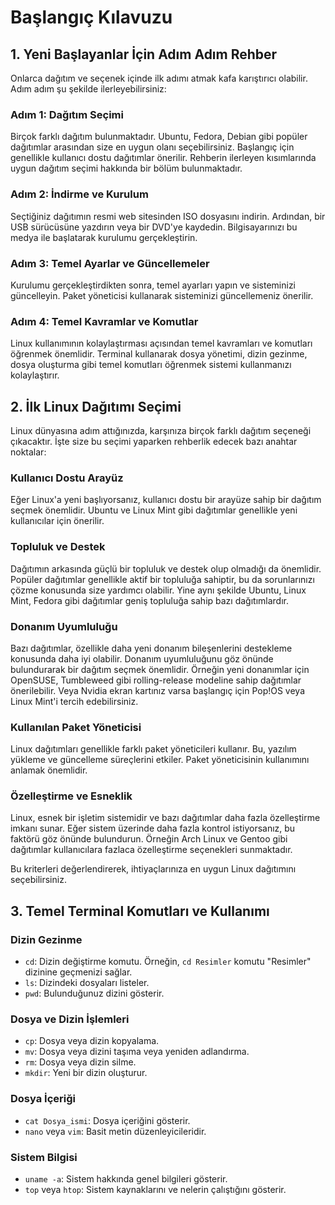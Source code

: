 # Başlangıç Kılavuzu

## 1. Yeni Başlayanlar İçin Adım Adım Rehber

Onlarca dağıtım ve seçenek içinde ilk adımı atmak kafa karıştırıcı olabilir. Adım adım şu şekilde ilerleyebilirsiniz:

### Adım 1: Dağıtım Seçimi

Birçok farklı dağıtım bulunmaktadır. Ubuntu, Fedora, Debian gibi popüler dağıtımlar arasından size en uygun olanı seçebilirsiniz. Başlangıç için genellikle kullanıcı dostu dağıtımlar önerilir. Rehberin ilerleyen kısımlarında uygun dağıtım seçimi hakkında bir bölüm bulunmaktadır.

### Adım 2: İndirme ve Kurulum

Seçtiğiniz dağıtımın resmi web sitesinden ISO dosyasını indirin. Ardından, bir USB sürücüsüne yazdırın veya bir DVD'ye kaydedin. Bilgisayarınızı bu medya ile başlatarak kurulumu gerçekleştirin.

### Adım 3: Temel Ayarlar ve Güncellemeler

Kurulumu gerçekleştirdikten sonra, temel ayarları yapın ve sisteminizi güncelleyin. Paket yöneticisi kullanarak sisteminizi güncellemeniz önerilir.

### Adım 4: Temel Kavramlar ve Komutlar

Linux kullanımının kolaylaştırması açısından temel kavramları ve komutları öğrenmek önemlidir. Terminal kullanarak dosya yönetimi, dizin gezinme, dosya oluşturma gibi temel komutları öğrenmek sistemi kullanmanızı kolaylaştırır.

## 2. İlk Linux Dağıtımı Seçimi

Linux dünyasına adım attığınızda, karşınıza birçok farklı dağıtım seçeneği çıkacaktır. İşte size bu seçimi yaparken rehberlik edecek bazı anahtar noktalar:

### Kullanıcı Dostu Arayüz

Eğer Linux'a yeni başlıyorsanız, kullanıcı dostu bir arayüze sahip bir dağıtım seçmek önemlidir. Ubuntu ve Linux Mint gibi dağıtımlar genellikle yeni kullanıcılar için önerilir.

### Topluluk ve Destek

Dağıtımın arkasında güçlü bir topluluk ve destek olup olmadığı da önemlidir. Popüler dağıtımlar genellikle aktif bir topluluğa sahiptir, bu da sorunlarınızı çözme konusunda size yardımcı olabilir. Yine aynı şekilde Ubuntu, Linux Mint, Fedora gibi dağıtımlar geniş topluluğa sahip bazı dağıtımlardır.

### Donanım Uyumluluğu

Bazı dağıtımlar, özellikle daha yeni donanım bileşenlerini destekleme konusunda daha iyi olabilir. Donanım uyumluluğunu göz önünde bulundurarak bir dağıtım seçmek önemlidir. Örneğin yeni donanımlar için OpenSUSE, Tumbleweed gibi rolling-release modeline sahip dağıtımlar önerilebilir. Veya Nvidia ekran kartınız varsa başlangıç için Pop!OS veya Linux Mint'i tercih edebilirsiniz.

### Kullanılan Paket Yöneticisi

Linux dağıtımları genellikle farklı paket yöneticileri kullanır. Bu, yazılım yükleme ve güncelleme süreçlerini etkiler. Paket yöneticisinin kullanımını anlamak önemlidir.

### Özelleştirme ve Esneklik

Linux, esnek bir işletim sistemidir ve bazı dağıtımlar daha fazla özelleştirme imkanı sunar. Eğer sistem üzerinde daha fazla kontrol istiyorsanız, bu faktörü göz önünde bulundurun. Örneğin Arch Linux ve Gentoo gibi dağıtımlar kullanıcılara fazlaca özelleştirme seçenekleri sunmaktadır.

Bu kriterleri değerlendirerek, ihtiyaçlarınıza en uygun Linux dağıtımını seçebilirsiniz.

## 3. Temel Terminal Komutları ve Kullanımı

### Dizin Gezinme

- `cd`: Dizin değiştirme komutu. Örneğin, `cd Resimler` komutu "Resimler" dizinine geçmenizi sağlar.
- `ls`: Dizindeki dosyaları listeler.
- `pwd`: Bulunduğunuz dizini gösterir.

### Dosya ve Dizin İşlemleri

- `cp`: Dosya veya dizin kopyalama.
- `mv`: Dosya veya dizini taşıma veya yeniden adlandırma.
- `rm`: Dosya veya dizin silme.
- `mkdir`: Yeni bir dizin oluşturur.

### Dosya İçeriği

- `cat Dosya_ismi`: Dosya içeriğini gösterir.
- `nano` veya `vim`: Basit metin düzenleyicileridir.

### Sistem Bilgisi

- `uname -a`: Sistem hakkında genel bilgileri gösterir.
- `top` veya `htop`: Sistem kaynaklarını ve nelerin çalıştığını gösterir.
